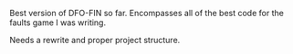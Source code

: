Best version of DFO-FIN so far.
Encompasses all of the best code 
for the faults game I was writing.

Needs a rewrite and proper project
structure. 
